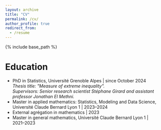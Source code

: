 ```yaml
---
layout: archive
title: "CV"
permalink: /cv/
author_profile: true
redirect_from:
  - /resume
---
```


{% include base_path %}

Education
======

* PhD in Statistics, Université Grenoble Alpes | since October 2024  
  *Thesis title: "Measure of extreme inequality".*<br>
  *Supervisors: Senior research scientist Stéphane Girard and assistant professor Jonathan El Methni.*
* Master in applied mathematics: Statistics, Modeling and Data Science, Université Claude Bernard Lyon 1 | 2023–2024
* External agrégation in mathematics | 2023
* Master in general mathematics, Université Claude Bernard Lyon 1 | 2021–2023
